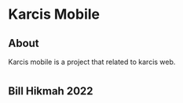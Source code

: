 # Karcis Mobile

<h2>About</h2>
Karcis mobile is a project that related to karcis web.

#

<h2>Bill Hikmah 2022</h2>
